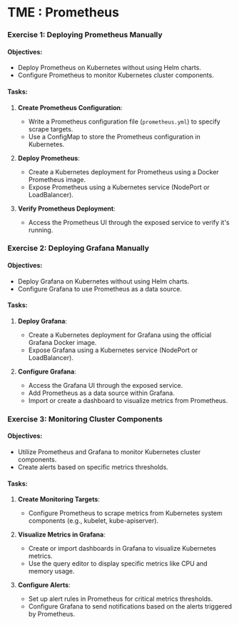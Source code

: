 # TME : Prometheus

### Exercise 1: Deploying Prometheus Manually
#### Objectives:
- Deploy Prometheus on Kubernetes without using Helm charts.
- Configure Prometheus to monitor Kubernetes cluster components.

#### Tasks:
1. **Create Prometheus Configuration**:
    - Write a Prometheus configuration file (`prometheus.yml`) to specify scrape targets.
    - Use a ConfigMap to store the Prometheus configuration in Kubernetes.

2. **Deploy Prometheus**:
    - Create a Kubernetes deployment for Prometheus using a Docker Prometheus image.
    - Expose Prometheus using a Kubernetes service (NodePort or LoadBalancer).

3. **Verify Prometheus Deployment**:
    - Access the Prometheus UI through the exposed service to verify it's running.

### Exercise 2: Deploying Grafana Manually
#### Objectives:
- Deploy Grafana on Kubernetes without using Helm charts.
- Configure Grafana to use Prometheus as a data source.

#### Tasks:
1. **Deploy Grafana**:
    - Create a Kubernetes deployment for Grafana using the official Grafana Docker image.
    - Expose Grafana using a Kubernetes service (NodePort or LoadBalancer).

2. **Configure Grafana**:
    - Access the Grafana UI through the exposed service.
    - Add Prometheus as a data source within Grafana.
    - Import or create a dashboard to visualize metrics from Prometheus.

### Exercise 3: Monitoring Cluster Components
#### Objectives:
- Utilize Prometheus and Grafana to monitor Kubernetes cluster components.
- Create alerts based on specific metrics thresholds.

#### Tasks:
1. **Create Monitoring Targets**:
    - Configure Prometheus to scrape metrics from Kubernetes system components (e.g., kubelet, kube-apiserver).

2. **Visualize Metrics in Grafana**:
    - Create or import dashboards in Grafana to visualize Kubernetes metrics.
    - Use the query editor to display specific metrics like CPU and memory usage.

3. **Configure Alerts**:
    - Set up alert rules in Prometheus for critical metrics thresholds.
    - Configure Grafana to send notifications based on the alerts triggered by Prometheus.